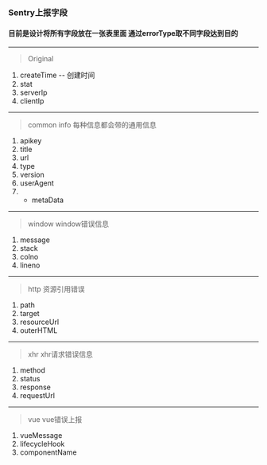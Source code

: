 ### Sentry上报字段
#### 目前是设计将所有字段放在一张表里面 通过errorType取不同字段达到目的

---
>Original

1. createTime -- 创建时间
2. stat
3. serverIp
4. clientIp

---
>common info 每种信息都会带的通用信息

1. apikey
2. title
3. url
4. type
5. version
6. userAgent
7. * metaData

---
>window window错误信息

1. message
2. stack
3. colno
4. lineno

---
>http 资源引用错误

1. path
2. target
3. resourceUrl
4. outerHTML

---
>xhr xhr请求错误信息

1. method
2. status
3. response
4. requestUrl

---
>vue vue错误上报

1. vueMessage
2. lifecycleHook
3. componentName